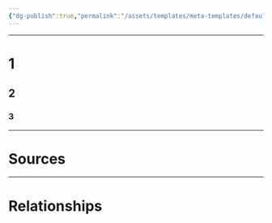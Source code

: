 ```yaml
---
{"dg-publish":true,"permalink":"/assets/templates/meta-templates/default-template/"}
---
```


---
# 1
## 2
### 3 

---
# Sources




---

# Relationships

